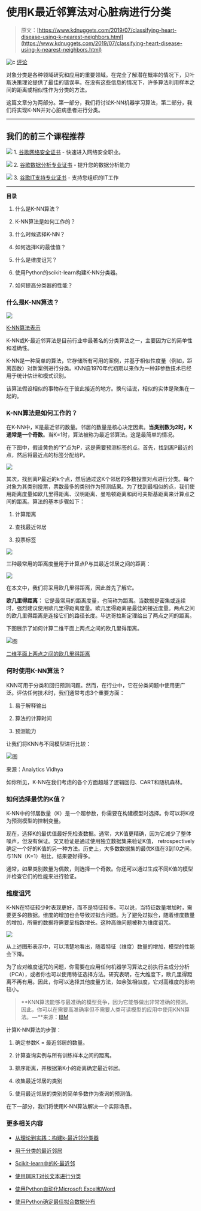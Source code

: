 # 使用K最近邻算法对心脏病进行分类

> 原文：[https://www.kdnuggets.com/2019/07/classifying-heart-disease-using-k-nearest-neighbors.html](https://www.kdnuggets.com/2019/07/classifying-heart-disease-using-k-nearest-neighbors.html)

![c](../Images/3d9c022da2d331bb56691a9617b91b90.png) [评论](/2019/07/classifying-heart-disease-using-k-nearest-neighbors.html?page=2#comments)

对象分类是各种领域研究和应用的重要领域。在完全了解潜在概率的情况下，贝叶斯决策理论提供了最佳的错误率。在没有这些信息的情况下，许多算法利用样本之间的距离或相似性作为分类的方法。

这篇文章分为两部分。第一部分，我们将讨论K-NN机器学习算法，第二部分，我们将实现K-NN并对心脏病患者进行分类。

* * *

## 我们的前三个课程推荐

![](../Images/0244c01ba9267c002ef39d4907e0b8fb.png) 1\. [谷歌网络安全证书](https://www.kdnuggets.com/google-cybersecurity) - 快速进入网络安全职业。

![](../Images/e225c49c3c91745821c8c0368bf04711.png) 2\. [谷歌数据分析专业证书](https://www.kdnuggets.com/google-data-analytics) - 提升您的数据分析能力

![](../Images/0244c01ba9267c002ef39d4907e0b8fb.png) 3\. [谷歌IT支持专业证书](https://www.kdnuggets.com/google-itsupport) - 支持您组织的IT工作

* * *

**目录**

1.  什么是K-NN算法？

1.  K-NN算法是如何工作的？

1.  什么时候选择K-NN？

1.  如何选择K的最佳值？

1.  什么是维度诅咒？

1.  使用Python的scikit-learn构建K-NN分类器。

1.  如何提高分类器的性能？

### 什么是K-NN算法？

![](../Images/fe225aa90f1f3ec39506d32db01afc17.png)

[K-NN算法表示](https://acadgild.com/blog/k-nearest-neighbor-algorithm)

K-NN或K-最近邻算法是目前行业中最著名的分类算法之一，主要因为它的简单性和准确性。

K-NN是一种简单的算法，它存储所有可用的案例，并基于相似性度量（例如，距离函数）对新案例进行分类。KNN自1970年代初期以来作为一种非参数技术已经用于统计估计和模式识别。

该算法假设相似的事物存在于彼此接近的地方。换句话说，相似的实体是聚集在一起的。

### K-NN算法是如何工作的？

在K-NN中，K是最近邻的数量。邻居的数量是核心决定因素。**当类别数为2时，K通常是一个奇数**。当K=1时，算法被称为最近邻算法。这是最简单的情况。

在下图中，假设黄色的“**?**”点为P，这是需要预测标签的点。首先，找到离P最近的点，然后将最近点的标签分配给P。

![](../Images/861a2f7b786e09051bbd0d37b8db1857.png)

其次，找到离P最近的k个点，然后通过这K个邻居的多数投票对点进行分类。每个对象为其类别投票，票数最多的类别作为预测结果。为了找到最相似的点，我们使用距离度量如欧几里得距离、汉明距离、曼哈顿距离和闵可夫斯基距离来计算点之间的距离。算法的基本步骤如下：

1.  计算距离

1.  查找最近邻居

1.  投票标签

![](../Images/be2fc1f9343745ff2ec1e5a9747b2f7a.png)

三种最常用的距离度量用于计算点P与其最近邻居之间的距离：

![](../Images/82d48a4486aae9019ed734c5115b1878.png)

在本文中，我们将采用欧几里得距离，因此首先了解它。

**欧几里得距离：** 它是最常用的距离度量，也简称为距离。当数据是密集或连续时，强烈建议使用欧几里得距离度量。欧几里得距离是最佳的接近度量。两点之间的欧几里得距离是连接它们的路径长度。毕达哥拉斯定理给出了两点之间的距离。

下图展示了如何计算二维平面上两点之间的欧几里得距离。

![图](../Images/181a263e28b55514150e7ae38d495336.png)

[二维平面上两点之间的欧几里得距离](https://mccormickml.com/2013/08/15/the-gaussian-kernel/)

### 何时使用K-NN算法？

KNN可用于分类和回归预测问题。然而，在行业中，它在分类问题中使用更广泛。评估任何技术时，我们通常考虑3个重要方面：

1.  易于解释输出

1.  算法的计算时间

1.  预测能力

让我们将KNN与不同模型进行比较：

![图](../Images/d52f21040e5ef16e8e24e34609aa2528.png)

来源：Analytics Vidhya

如你所见，K-NN在我们考虑的各个方面超越了逻辑回归、CART和随机森林。

### 如何选择最优的K值？

K-NN中的邻居数量（K）是一个超参数，你需要在构建模型时选择。你可以将K视为预测模型的控制变量。

现在，选择K的最优值最好先检查数据。通常，大K值更精确，因为它减少了整体噪声，但没有保证。交叉验证是通过使用独立数据集来验证K值， retrospectively 确定一个好的K值的另一种方法。历史上，大多数数据集的最优K值在3到10之间。与1NN（K=1）相比，结果要好得多。

通常，如果类别数量为偶数，则选择一个奇数。你还可以通过生成不同K值的模型并检查它们的性能来进行验证。

### 维度诅咒

K-NN在特征较少时表现更好，而不是特征较多。可以说，当特征数量增加时，需要更多的数据。维度的增加也会导致过拟合问题。为了避免过拟合，随着维度数量的增加，所需的数据将需要呈指数增长。这种高维问题被称为维度诅咒。

![](../Images/40e1bba71a6b963a2370165dc5a23d79.png)

从上述图形表示中，可以清楚地看出，随着特征（维度）数量的增加，模型的性能会下降。

为了应对维度诅咒的问题，你需要在应用任何机器学习算法之前执行主成分分析（PCA），或者你也可以使用特征选择方法。研究表明，在大维度下，欧几里得距离不再有用。因此，你可以选择其他度量方法，如余弦相似度，它对高维度的影响较小。

> **KNN算法能够与最准确的模型竞争，因为它能够做出非常准确的预测。因此，你可以在需要高准确率但不需要人类可读模型的应用中使用KNN算法。 — **来源：[IBM](https://www.ibm.com/support/knowledgecenter/en/SS6NHC/com.ibm.swg.im.dashdb.analytics.doc/doc/r_knn_usage.html)

计算K-NN算法的步骤：

1.  确定参数K = 最近邻居的数量。

1.  计算查询实例与所有训练样本之间的距离。

1.  排序距离，并根据第K小的距离确定最近邻居。

1.  收集最近邻居的类别

1.  使用最近邻居的类别的简单多数作为查询的预测值。

在下一部分，我们将使用K-NN算法解决一个实际场景。

### 更多相关内容

+   [从理论到实践：构建k-最近邻分类器](https://www.kdnuggets.com/2023/06/theory-practice-building-knearest-neighbors-classifier.html)

+   [用于分类的最近邻居](https://www.kdnuggets.com/2022/04/nearest-neighbors-classification.html)

+   [Scikit-learn中的K-最近邻](https://www.kdnuggets.com/2022/07/knearest-neighbors-scikitlearn.html)

+   [使用BERT对长文本进行分类](https://www.kdnuggets.com/2022/02/classifying-long-text-documents-bert.html)

+   [使用Python自动化Microsoft Excel和Word](https://www.kdnuggets.com/2021/08/automate-microsoft-excel-word-python.html)

+   [使用Python确定最佳拟合数据分布](https://www.kdnuggets.com/2021/09/determine-best-fitting-data-distribution-python.html)
